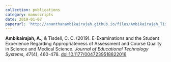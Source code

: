 ```yaml
---
collection: publications
category: manuscripts
date: 2019-01-07
paperurl: 'http://ananthanambikairajah.github.io/files/Ambikairajah_Tisdell_2019_E-Exams_Journal_of_Educational_Technology_Systems.pdf'
---
```


<b>Ambikairajah, A.,</b> & Tisdell, C. C. (2019). E-Examinations and the Student Experience Regarding Appropriateness of Assessment and Course Quality in Science and Medical Science. <i>Journal of Educational Technology Systems</i>, <i>47</i>(4), 460-478. [doi:10.1177/0047239518822016](https://doi.org/10.1177/0047239518822016)